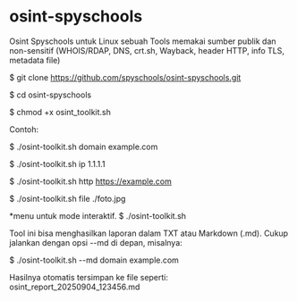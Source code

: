 # osint-spyschools
Osint Spyschools untuk Linux sebuah Tools memakai sumber publik dan non-sensitif (WHOIS/RDAP, DNS, crt.sh, Wayback, header HTTP, info TLS, metadata file)

$ git clone https://github.com/spyschools/osint-spyschools.git

$ cd osint-spyschools

$ chmod +x osint_toolkit.sh

Contoh:

$ ./osint-toolkit.sh domain example.com

$ ./osint-toolkit.sh ip 1.1.1.1

$ ./osint-toolkit.sh http https://example.com

$ ./osint-toolkit.sh file ./foto.jpg

*menu untuk mode interaktif.
$ ./osint-toolkit.sh 

Tool ini bisa menghasilkan laporan dalam TXT atau Markdown (.md).
Cukup jalankan dengan opsi --md di depan, misalnya:

$ ./osint-toolkit.sh --md domain example.com

Hasilnya otomatis tersimpan ke file seperti:
osint_report_20250904_123456.md
